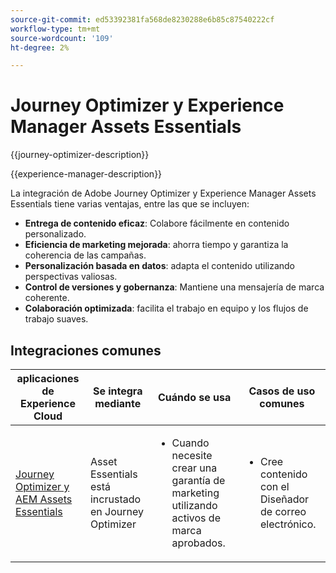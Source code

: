 ```yaml
---
source-git-commit: ed53392381fa568de8230288e6b85c87540222cf
workflow-type: tm+mt
source-wordcount: '109'
ht-degree: 2%

---
```



# Journey Optimizer y Experience Manager Assets Essentials

{{journey-optimizer-description}}

{{experience-manager-description}}

La integración de Adobe Journey Optimizer y Experience Manager Assets Essentials tiene varias ventajas, entre las que se incluyen:

+ **Entrega de contenido eficaz**: Colabore fácilmente en contenido personalizado.
+ **Eficiencia de marketing mejorada**: ahorra tiempo y garantiza la coherencia de las campañas.
+ **Personalización basada en datos**: adapta el contenido utilizando perspectivas valiosas.
+ **Control de versiones y gobernanza**: Mantiene una mensajería de marca coherente.
+ **Colaboración optimizada**: facilita el trabajo en equipo y los flujos de trabajo suaves.

## Integraciones comunes

<table>
    <thead>
        <tr>
            <th>aplicaciones de Experience Cloud</th>
            <th>Se integra mediante</th>
            <th>Cuándo se usa</th>
            <th>Casos de uso comunes</th>
        </tr>
    </thead>
    <tbody>
        <tr>
            <td><a href="https://experienceleague.adobe.com/docs/journey-optimizer-learn/tutorials/email-channel/create-content-with-the-email-designer.html?lang=en" target="_blank" rel="noreferrer">Journey Optimizer y AEM Assets Essentials</a></td>
            <td>Asset Essentials está incrustado en Journey Optimizer</td>
            <td>
                <ul>
                    <li>Cuando necesite crear una garantía de marketing utilizando activos de marca aprobados.</li>
                </ul>
            </td>
            <td>
                <ul><li>Cree contenido con el Diseñador de correo electrónico.</li></ul>
            </td>
        </tr>        
    </tbody>          
</table>
